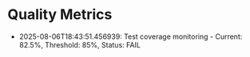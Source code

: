 # Quality Metrics

- 2025-08-06T18:43:51.456939: Test coverage monitoring - Current: 82.5%, Threshold: 85%, Status: FAIL
